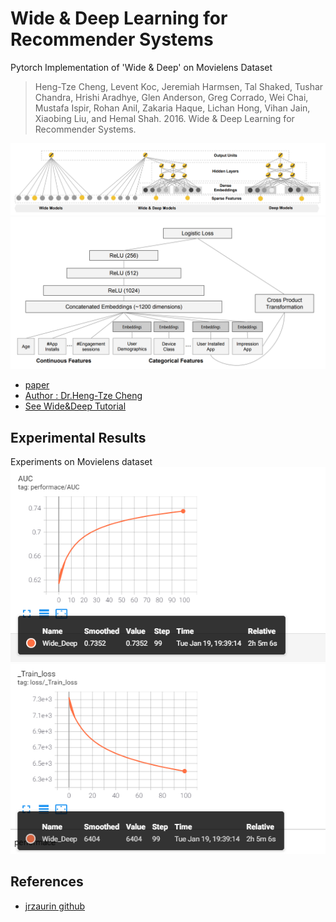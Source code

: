 # Wide & Deep Learning for Recommender Systems
Pytorch Implementation of 'Wide & Deep' on Movielens Dataset   
> Heng-Tze Cheng, Levent Koc, Jeremiah Harmsen, Tal Shaked, Tushar Chandra, Hrishi Aradhye, Glen Anderson, Greg Corrado, Wei Chai, Mustafa Ispir, Rohan Anil, Zakaria Haque, Lichan Hong, Vihan Jain, Xiaobing Liu, and Hemal Shah. 2016. Wide & Deep Learning for Recommender Systems.

![WD1](./img/model_description_1.PNG)
![WD2](./img/model_description_2.PNG)

* [paper](https://arxiv.org/abs/1606.07792)
* [Author : Dr.Heng-Tze Cheng](https://users.ece.cmu.edu/~hengtzec/MySite/)
* [See Wide&Deep Tutorial](https://tensorflowkorea.gitbooks.io/tensorflow-kr/content/g3doc/tutorials/wide_and_deep/)


## Experimental Results
Experiments on Movielens dataset
![exp_1](./img/exp_1.PNG)
![exp_2](./img/exp_2.PNG)



## References
* [jrzaurin github](https://github.com/jrzaurin/pytorch-widedeep)
